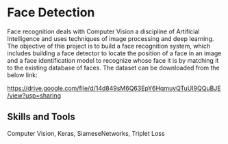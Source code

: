 # Face Detection

Face recognition deals with Computer Vision a discipline of Artificial Intelligence and uses techniques of image processing and deep learning. The objective of this project is to build a face recognition system, which includes building a face detector to locate the position of a face in an image and a face identification model to recognize whose face it is by matching it to the existing database of faces. The dataset can be downloaded from the below link:

https://drive.google.com/file/d/14d849sM6Q63EpY6HqmuyQTuUI9QQuBJE/view?usp=sharing

## Skills and Tools

Computer Vision, Keras, SiameseNetworks, Triplet Loss
